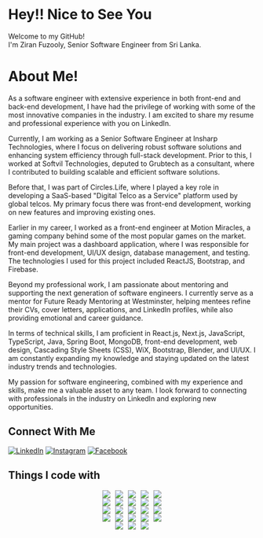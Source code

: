 # Hey!! Nice to See You  
Welcome to my GitHub!  
I'm Ziran Fuzooly, Senior Software Engineer from Sri Lanka.

# About Me!  
As a software engineer with extensive experience in both front-end and back-end development, I have had the privilege of working with some of the most innovative companies in the industry. I am excited to share my resume and professional experience with you on LinkedIn.

Currently, I am working as a Senior Software Engineer at Insharp Technologies, where I focus on delivering robust software solutions and enhancing system efficiency through full-stack development. Prior to this, I worked at Softvil Technologies, deputed to Grubtech as a consultant, where I contributed to building scalable and efficient software solutions.

Before that, I was part of Circles.Life, where I played a key role in developing a SaaS-based "Digital Telco as a Service" platform used by global telcos. My primary focus there was front-end development, working on new features and improving existing ones.

Earlier in my career, I worked as a front-end engineer at Motion Miracles, a gaming company behind some of the most popular games on the market. My main project was a dashboard application, where I was responsible for front-end development, UI/UX design, database management, and testing. The technologies I used for this project included ReactJS, Bootstrap, and Firebase.

Beyond my professional work, I am passionate about mentoring and supporting the next generation of software engineers. I currently serve as a mentor for Future Ready Mentoring at Westminster, helping mentees refine their CVs, cover letters, applications, and LinkedIn profiles, while also providing emotional and career guidance.

In terms of technical skills, I am proficient in React.js, Next.js, JavaScript, TypeScript, Java, Spring Boot, MongoDB, front-end development, web design, Cascading Style Sheets (CSS), WiX, Bootstrap, Blender, and UI/UX. I am constantly expanding my knowledge and staying updated on the latest industry trends and technologies.

My passion for software engineering, combined with my experience and skills, make me a valuable asset to any team. I look forward to connecting with professionals in the industry on LinkedIn and exploring new opportunities.



## Connect With Me
[![LinkedIn](https://img.shields.io/badge/linkedin-%230077B5.svg?&style=for-the-badge&logo=linkedin&logoColor=white)](https://www.linkedin.com/in/ziranfuzooly/)
[![Instagram](https://img.shields.io/badge/instagram-%23E4405F.svg?&style=for-the-badge&logo=instagram&logoColor=white)](https://www.instagram.com/i_am_zeee_fuzooly/)
[![Facebook](https://img.shields.io/badge/facebook-%230077B5.svg?&style=for-the-badge&logo=facebook&logoColor=white)](https://www.facebook.com/ziran.fuzooly/)

## Things I code with

<div style="display: flex; flex-direction: column; align-items: center;">
  <div style="display: flex; justify-content: center; flex-wrap: wrap; gap: 10px;">
    <img src="https://img.shields.io/badge/-React-45b8d8?style=flat-square&logo=react&logoColor=white" />
    <img src="https://img.shields.io/badge/-Python-5849BE?style=flat-square&logo=python&logoColor=white" />
    <img src="https://img.shields.io/badge/-Java-43853d?style=flat-square&logo=java&logoColor=white" />
    <img src="https://img.shields.io/badge/-OOP-FB542B?style=flat-square&logo=java&logoColor=white" />
    <img src="https://img.shields.io/badge/-Flask-F9A03C?style=flat-square&logo=flask&logoColor=white" />
  </div>
  <div style="display: flex; justify-content: center; flex-wrap: wrap; gap: 10px;">
    <img src="https://img.shields.io/badge/-HTML5-E34F26?style=flat-square&logo=html5&logoColor=white" />
    <img src="https://img.shields.io/badge/-Prettier-F7B93E?style=flat-square&logo=prettier&logoColor=white" />
    <img src="https://img.shields.io/badge/-MongoDB-13aa52?style=flat-square&logo=mongodb&logoColor=white" />
    <img src="https://img.shields.io/badge/-Git-F05032?style=flat-square&logo=git&logoColor=white" />
    <img src="https://img.shields.io/badge/-JavaScript-F7DF1E?style=flat-square&logo=javascript&logoColor=white" />
  </div>
  <div style="display: flex; justify-content: center; flex-wrap: wrap; gap: 10px;">
    <img src="https://img.shields.io/badge/-TypeScript-3178C6?style=flat-square&logo=typescript&logoColor=white" />
    <img src="https://img.shields.io/badge/-Next.js-000000?style=flat-square&logo=nextdotjs&logoColor=white" />
    <img src="https://img.shields.io/badge/-Vue.js-4FC08D?style=flat-square&logo=vue.js&logoColor=white" />
    <img src="https://img.shields.io/badge/-Angular-E23237?style=flat-square&logo=angular&logoColor=white" />
    <img src="https://img.shields.io/badge/-Spring%20Boot-6DB33F?style=flat-square&logo=springboot&logoColor=white" />
  </div>
  <div style="display: flex; justify-content: center; flex-wrap: wrap; gap: 10px;">
    <img src="https://img.shields.io/badge/-CSS3-1572B6?style=flat-square&logo=css3&logoColor=white" />
    <img src="https://img.shields.io/badge/-Node.js-339933?style=flat-square&logo=node.js&logoColor=white" />
    <img src="https://img.shields.io/badge/-AWS-232F3E?style=flat-square&logo=amazonaws&logoColor=white" />
    <img src="https://img.shields.io/badge/-Docker-2496ED?style=flat-square&logo=docker&logoColor=white" />
    <img src="https://img.shields.io/badge/-MySQL-4479A1?style=flat-square&logo=mysql&logoColor=white" />
  </div>
  <div style="display: flex; justify-content: center; flex-wrap: wrap; gap: 10px;">
    <img src="https://img.shields.io/badge/-GitHub-181717?style=flat-square&logo=github&logoColor=white" />
    <img src="https://img.shields.io/badge/-BitBucket-0052CC?style=flat-square&logo=bitbucket&logoColor=white" />
    <img src="https://img.shields.io/badge/-GitLab-FCA121?style=flat-square&logo=gitlab&logoColor=white" />
  </div>
</div>

